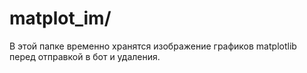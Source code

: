 # matplot_im/
В этой папке временно хранятся изображение графиков matplotlib перед отправкой в бот и удаления.